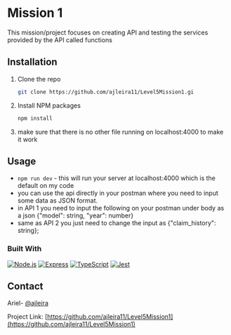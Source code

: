 # Mission 1

This mission/project focuses on creating API and testing the services provided by the API called functions

## Installation

1. Clone the repo
   ```sh
   git clone https://github.com/ajleira11/Level5Mission1.gi
   ```
2. Install NPM packages
   ```sh
   npm install
   ```
3. make sure that there is no other file running on localhost:4000 to make it work

## Usage

- `npm run dev` - this will run your server at localhost:4000 which is the default on my code
- you can use the api directly in your postman where you need to input some data as JSON format.
- in API 1 you need to input the following on your postman under body as a json {"model": string, "year": number}
- same as API 2 you just need to change the input as {"claim_history": string};

### Built With

[![Node.js](https://img.shields.io/badge/Node.js-%2343853D.svg?style=for-the-badge&logo=node.js&logoColor=white)](https://nodejs.org/)
[![Express](https://img.shields.io/badge/Express-%23404d59.svg?style=for-the-badge&logo=express&logoColor=white)](https://expressjs.com/)
[![TypeScript](https://img.shields.io/badge/TypeScript-%2320232a.svg?style=for-the-badge&logo=typescript&logoColor=white)](https://www.typescriptlang.org/)
[![Jest](https://img.shields.io/badge/Jest-%23C21325.svg?style=for-the-badge&logo=jest&logoColor=white)](https://jestjs.io/)

## Contact

Ariel- [@ajleira](https://www.instagram.com/ajleira//)

Project Link: [https://github.com/ajleira11/Level5Mission1](https://github.com/ajleira11/Level5Mission1)
